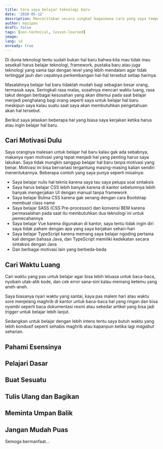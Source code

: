 ```yaml
---
title: Cara saya belajar teknologi baru
date: '2020-05-12'
description: Menceritakan secara singkat bagaimana cara yang saya tempuh ketika harus belajar suatu teknologi baru
author: mazipan
draft: false
tags: [non-technical, lesson-learned]
image:
lang: id
enready: true
---
```


Di dunia teknologi tentu sudah bukan hal baru bahwa kita mau tidak mau sesekali harus belajar teknologi, framework, pustaka baru atau juga teknologi yang sama tapi dengan level yang lebih mendalam agar tidak tertinggal jauh dari cepatnya perkembangan hal-hal tersebut setiap harinya.

Masalahnya belajar hal baru tidaklah mudah bagi sebagian besar orang, termasuk saya. Seringkali rasa malas, susahnya mencari waktu luang, rasa takut dengan berbagai kesusahan yang akan ditemui pada saat belajar menjadi penghalang bagi orang seperti saya untuk belajar hal baru meskipun saya kalau suatu saat saya akan membutuhkan pengetahuan akan hal tersebut.

Berikut saya jelaskan beberapa hal yang biasa saya kerjakan ketika harus atau ingin belajar hal baru.

## Cari Motivasi Dulu

Saya orangnya malesan untuk belajar hal baru kalau gak ada sebabnya, makanya nyari motivasi yang tepat menjadi hal yang penting harus saya lakukan. Saya tidak mungkin sanggup belajar hal baru tanpa motivasi yang benar. Motivasi ini bisa bervariasi tergantung masing-masing kalian sendiri menentukannya. Beberapa contoh yang saya punya seperti misalnya:

+ Saya belajar nulis hal teknis karena saya tau saya pelupa soal sintaksis
+ Saya harus belajar CSS lebih banyak karena di kantor sebelumnya lebih banyak mengerjakan UI dengan manual tanpa framework
+ Saya belajar Bulma CSS karena gak senang dengan cara Bootstrap membuat class name
+ Saya belajar SASS (CSS Pre-processor) dan konvensi BEM karena permasalahan pada saat itu membutuhkan dua teknologi ini untuk pemecahannya
+ Saya belajar Vue karena digunakan di kantor, saya tentu tidak ingin diri saya tidak paham dengan apa yang saya kerjakan sehari-hari
+ Saya belajar TypeScript karena memang saya belajar ngoding pertama kali dengan bahasa Java, dan TypeScript memiliki kedekatan secara sintaksis dengan Java
+ Dan berbagai motivasi lain yang berbeda-beda

## Cari Waktu Luang

Cari waktu yang pas untuk belajar agar bisa lebih leluasa untuk baca-baca, nyobain utak-atik kode, dan cek error sana-sini kalau memang ketemu yang aneh-aneh.

Saya biasanya nyari waktu yang santai, kaya pas malem hari atau waktu sore menjelang maghrib di kantor untuk baca-baca hal yang ringan dan bisa *nyambi* seperti baca dokumentasi resmi atau sekedar artikel yang bisa jadi *trigger* untuk belajar lebih lanjut.

Sedangkan untuk belajar dengan lebih intens tentu saya butuh waktu yang lebih kondusif seperti sehabis maghrib atau kapanpun ketika lagi *magabut* seharian.

## Pahami Esensinya

## Pelajari Dasar

## Buat Sesuatu

## Tulis Ulang dan Bagikan

## Meminta Umpan Balik

## Jangan Mudah Puas

Semoga bermanfaat...